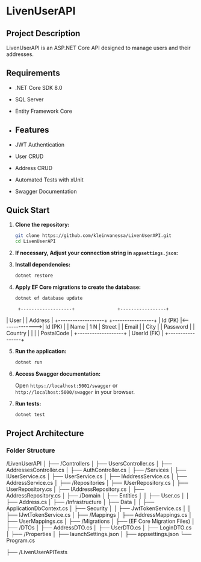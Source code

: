 ﻿# LivenUserAPI

## Project Description

LivenUserAPI is an ASP.NET Core API designed to manage users and their addresses. 


## Requirements

- .NET Core SDK 8.0
- SQL Server
- Entity Framework Core


- ## Features

- JWT Authentication
- User CRUD
- Address CRUD
- Automated Tests with xUnit
- Swagger Documentation

## Quick Start

1. **Clone the repository:**

    ```bash
    git clone https://github.com/kleinvanessa/LivenUserAPI.git
    cd LivenUserAPI
    ```

2. **If necessary, Adjust your connection string in `appsettings.json`:**


3. **Install dependencies:**

    ```bash
    dotnet restore
    ```

4. **Apply EF Core migrations to create the database:**

    ```bash
    dotnet ef database update
    ```

        +-------------------+                +-----------------+
  |      User         |                |     Address     |
  +-------------------+                +-----------------+
  | Id (PK)           |<-------------->| Id (PK)         |
  | Name              |  1    N        | Street          |
  | Email             |                | City            |
  | Password          |                | Country         |
  |                   |                | PostalCode      | 
  +-------------------+                | UserId (FK)     |
                                       +-----------------+

5. **Run the application:**

    ```bash
    dotnet run
    ```

6. **Access Swagger documentation:**

    Open `https://localhost:5001/swagger` or `http://localhost:5000/swagger` in your browser.

7. **Run tests:**

    ```bash
    dotnet test
    ```

## Project Architecture

### Folder Structure


/LivenUserAPI
│
├── /Controllers
│   ├── UsersController.cs
│   ├── AddressesController.cs
│   ├── AuthController.cs
│
├── /Services
│   ├── IUserService.cs
│   ├── UserService.cs
│   ├── IAddressService.cs
│   ├── AddressService.cs
│
├── /Repositories
│   ├── IUserRepository.cs
│   ├── UserRepository.cs
│   ├── IAddressRepository.cs
│   ├── AddressRepository.cs
│
├── /Domain
│   ├── Entities
│   │   ├── User.cs
│   │   ├── Address.cs
│
├── /Infrastructure
│   ├── Data
│   │   ├── ApplicationDbContext.cs
│   ├── Security
│   │   ├── JwtTokenService.cs
│   │   ├── IJwtTokenService.cs
│
├── /Mappings
│   ├── AddressMappings.cs
│   ├── UserMappings.cs
│
├── /Migrations
│   ├── (EF Core Migration Files)
│
├── /DTOs
│   ├── AddressDTO.cs
│   ├── UserDTO.cs
│   ├── LoginDTO.cs
│
├── /Properties
│   ├── launchSettings.json
│
├── appsettings.json
└── Program.cs

├── /LivenUserAPITests
